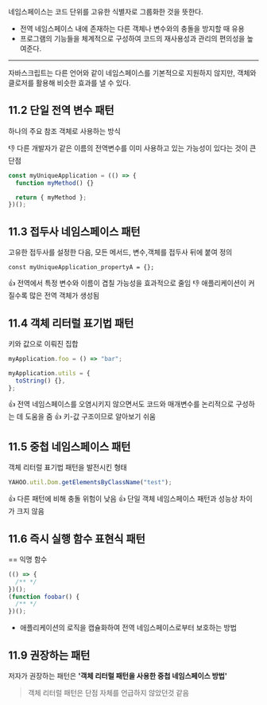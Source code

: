 네임스페이스는 코드 단위를 고유한 식별자로 그룹화한 것을 뜻한다.

- 전역 네임스페이스 내에 존재하는 다른 객체나 변수와의 충돌을 방지할 때 유용
- 프로그램의 기능들을 체계적으로 구성하여 코드의 재사용성과 관리의 편의성을 높여준다.

---

자바스크립트는 다른 언어와 같이 네임스페이스를 기본적으로 지원하지 않지만, 객체와 클로저를 활용해 비슷한 효과를 낼 수 있다.

## 11.2 단일 전역 변수 패턴

하나의 주요 참조 객체로 사용하는 방식

👎 다른 개발자가 같은 이름의 전역변수를 이미 사용하고 있는 가능성이 있다는 것이 큰 단점

```ts
const myUniqueApplication = (() => {
  function myMethod() {}

  return { myMethod };
})();
```

## 11.3 접두사 네임스페이스 패턴

고유한 접두사를 설정한 다음, 모든 메서드, 변수,객체를 접두사 뒤에 붙여 정의

```
const myUniqueApplication_propertyA = {};
```

👍 전역에서 특정 변수와 이름이 겹칠 가능성을 효과적으로 줄임
👎 애플리케이션이 커질수록 많은 전역 객체가 생성됨

## 11.4 객체 리터럴 표기법 패턴

키와 값으로 이뤄진 집합

```javascript
myApplication.foo = () => "bar";

myApplication.utils = {
  toString() {},
};
```

👍 전역 네임스페이스를 오염시키지 않으면서도 코드와 매개변수를 논리적으로 구성하는 데 도움을 줌
👍 키-값 구조이므로 알아보기 쉬움

## 11.5 중첩 네임스페이스 패턴

객체 리터럴 표기법 패턴을 발전시킨 형태

```javascript
YAHOO.util.Dom.getElementsByClassName("test");
```

👍 다른 패턴에 비해 충돌 위험이 낮음
👍 단일 객체 네임스페이스 패턴과 성능상 차이가 크지 않음

## 11.6 즉시 실행 함수 표현식 패턴

== 익명 함수

```javascript
(() => {
  /** */
})();
(function foobar() {
  /** */
})();
```

- 애플리케이션의 로직을 캡슐화하여 전역 네임스페이스로부터 보호하는 방법

## 11.9 권장하는 패턴

저자가 권장하는 패턴은 **'객체 리터럴 패턴을 사용한 중첩 네임스페이스 방법'**

> 객체 리터럴 패턴은 단점 자체를 언급하지 않았던것 같음
